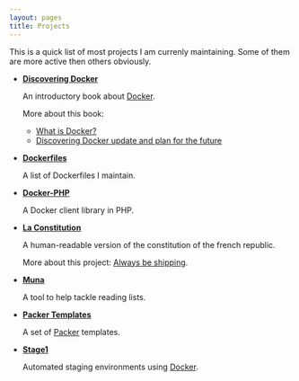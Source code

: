 ```yaml
---
layout: pages
title: Projects
---
```


This is a quick list of most projects I am currenly maintaining. Some of them are more active then others obviously.

* **[Discovering Docker](/books/discovering-docker.html)**

  An introductory book about [Docker](https://docker.com/).

  More about this book:

  * [What is Docker?](/what-is-docker.html)
  * [Discovering Docker update and plan for the future](/discovering-docker-update-and-plan-for-the-future.html)

* **[Dockerfiles](/dockerfiles/)**
  
  A list of Dockerfiles I maintain.

* **[Docker-PHP](https://github.com/stage1/docker-php)**

  A Docker client library in PHP.

* **[La Constitution](http://la-constitution.fr/)**

  A human-readable version of the constitution of the french republic.

  More about this project: [Always be shipping](/always-be-shipping.html).

* **[Muna](https://muna.io/)**
  
  A tool to help tackle reading lists.

* **[Packer Templates](https://github.com/ubermuda/packer-templates)**

  A set of [Packer](https://packer.io/) templates.

* **[Stage1](https://stage1.io/)**

  Automated staging environments using [Docker](https://docker.com/).